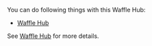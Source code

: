 You can do following things with this Waffle Hub:

- [Waffle Hub](Waffle_hub)
<!-- - [Benchmark Hub](benchmark) -->


See [Waffle Hub](../../waffle_hub/hub/hub.md) for more details.